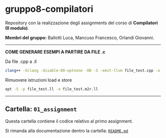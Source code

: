 # gruppo8-compilatori
Repository con la realizzazione degli assignments del corso di **Compilatori (II modulo)**.

**Membri del gruppo:** Ballotti Luca, Mancuso Francesco, Orlandi Giovanni.

---

**COME GENERARE ESEMPI A PARTIRE DA FILE .c**

Da file .cpp a .ll
```bash
clang++ -Xclang -disable-O0-optnone -O0 -S -emit-llvm file_test.cpp -o file_test.ll
```

Rimuovere istruzioni load e store
```bash
opt -S -p file_test.ll -o file_test.m2r.ll
```

---

## Cartella: `01_assignment`

Questa cartella contiene il codice relativo al primo assignment.

Si rimanda alla documentazione dentro la cartella: 
[`README.md`](https://github.com/giovanni-orlandi/gruppo8-compilatori/blob/main/01_assignment/README.md)
